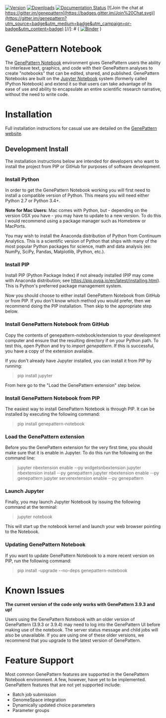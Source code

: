 [![Version](https://img.shields.io/pypi/v/genepattern-notebook.svg)](https://pypi.python.org/pypi/genepattern-notebook)
[![Downloads](https://img.shields.io/pypi/dm/genepattern-notebook.svg)](https://pypi.python.org/pypi/genepattern-notebook)
[![Documentation Status](https://img.shields.io/badge/docs-latest-brightgreen.svg?style=flat)](http://genepattern.org/genepattern-notebooks)
[![Join the chat at https://gitter.im/genepattern](https://badges.gitter.im/Join%20Chat.svg)](https://gitter.im/genepattern?utm_source=badge&utm_medium=badge&utm_campaign=pr-badge&utm_content=badge)
[//]: # ( [![Binder](http://mybinder.org/badge.svg)](http://mybinder.org/repo/genepattern/genepattern-notebook) )

GenePattern Notebook
====================

The [GenePattern Notebook](http://www.broadinstitute.org/cancer/software/genepattern/genepattern-notebooks) 
environment gives GenePattern users the ability to interleave text, graphics, and code with 
their GenePattern analyses to create "notebooks" that can be edited, shared, and published. 
GenePattern Notebooks are built on the [Jupyter Notebook](https://jupyter.org/) system 
(formerly called IPython Notebook) and extend it so that users can take advantage of its ease 
of use and ability to encapsulate an entire scientific research narrative, without the need 
to write code.

# Installation

Full installation instructions for casual use are detailed on the 
[GenePattern website](http://www.broadinstitute.org/cancer/software/genepattern/genepattern-notebooks-installation).

## Development Install

The installation instructions below are intended for developers who want to install the 
project from PIP or GitHub for purposes of software development.

### Install Python

In order to get the GenePattern Notebook working you will first need to install a compatible 
version of Python. This means you will need either Python 2.7 or Python 3.4+.

**Note for Mac Users:** Mac comes with Python, but - depending on the version OSX you have - 
you may have to update to a new version. To do this I would recommend using a package manager 
such as Homebrew or MacPorts.

You may wish to install the Anaconda distribution of Python from Continuum Analytics. This is 
a scientific version of Python that ships with many of the most popular Python packages for 
science, math and data analysis (ex: NumPy, SciPy, Pandas, Matplotlib, IPython, etc.).

### Install PIP

Install PIP (Python Package Index) if not already installed (PIP may come with Anaconda 
distribution; see https://pip.pypa.io/en/latest/installing.html). This is Python's preferred 
package management system.

Now you should choose to either install GenePattern Notebook from GitHub or from PIP. If you
don't know which method you would prefer, then we recommend doing the PIP installation. Then 
skip to the appropriate step below.

### Install GenePattern Notebook from GitHub

Copy the contents of genepattern-notebook/extension to your development computer and ensure 
that the resulting directory if on your Python path. To test this, open Python and try to 
*import genepattern*. If this is successful, you have a copy of the extension available.

If you don't already have Jupyter installed, you can install it from PIP by running:

> pip install jupyter

From here go to the "Load the GenePattern extension" step below.

### Install GenePattern Notebook from PIP

The easiest way to install GenePattern Notebook is through PIP. It can be installed by executing
the following command:

> pip install genepattern-notebook

### Load the GenePattern extension

Before you the GenePattern extension for the very first time, you should make sure that it is 
enable in Jupyter. To do this run the following on the command line: 

> jupyter nbextension enable --py widgetsnbextension
> jupyter nbextension install --py genepattern
> jupyter nbextension enable --py genepattern
> jupyter serverextension enable --py genepattern

### Launch Jupyter

Finally, you may launch Jupyter Notebook by issuing the following command at the terminal:

> jupyter notebook

This will start up the notebook kernel and launch your web browser pointing to the Notebook.

### Updating GenePattern Notebook

If you want to update GenePattern Notebook to a more recent version on PIP, run the following 
command:

> pip install -upgrade --no-deps genepattern-notebook

# Known Issues

**The current version of the code only works with GenePattern 3.9.3 and up!**

Users using the GenePattern Notebook with an older version of GenePattern (3.9.3 or 3.9.4) may
need to log into the GenePattern UI before making use of the notebook. The server status 
message and child jobs will also be unavailable. If you are using one of these older versions,
we recommend that you upgrade to the latest version of GenePattern.

# Feature Support

Most common GenePattern features are supported in the GenePattern Notebook environment. A few, 
however, have yet to be implemented. GenePattern features that are not yet supported include:

* Batch job submission
* GenomeSpace integration
* Dynamically updated choice parameters
* Parameter groups
